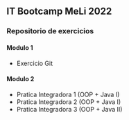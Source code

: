 ## IT Bootcamp MeLi 2022

### Repositorio de exercicios

#### Modulo 1
- Exercicio Git

#### Modulo 2
- Pratica Integradora 1 (OOP + Java I)
- Pratica Integradora 2 (OOP + Java I)
- Pratica Integradora 3 (OOP + Java II)
